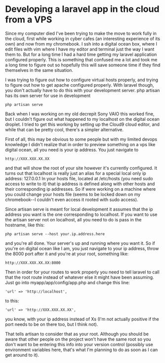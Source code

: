 # Developing a laravel app in the cloud from a VPS

Since my computer died I've been trying to make the move to work fully in the cloud, first while working in cyber cafes (an interesting experience of its own) and now from my chromebook. I ssh into a digital ocean box, where I edit files with vim where I have my editor and terminal just the way I want them to. But for a long time I had a hard time getting my laravel application configured properly. This is something that confused me a lot and took me a long time to figure out so hopefully this will save someone time if they find themselves in the same situation.

I was trying to figure out how to configure virtual hosts properly, and trying to figure out how to get apache configured properly. With laravel though, you don't actually have to do this with your development server. php artisan has its own server for use in development

```
php artisan serve
```
Back when I was working on my old decrepit Sony VAIO this worked fine, but I couldn't figure out what happened to my localhost on the digital ocean droplet. I tried to get this working by setting up the Cloud9 cloud editor, and while that can be pretty cool, there's a simpler alternative.

First of all, this may be obvious to some people but with my limited devops knowledge I didn't realize that in order to preview something on a vps like digital ocean, all you need is your ip address. You just navigate to

```
http://XXX.XXX.XX.XX
```

and that will show the root of your site however it's currently configured. It turns out that localhost is really just an alias for a special local only ip address: 127.0.0.1 In your hosts file, located at /etc/hosts (you need sudo access to write to it) that ip address is defined along with other hosts and their corresponding ip addresses. So if were working on a machine where you could change your hosts file (seems to be locked down on my chromebook--I couldn't even access it rooted with sudo access).

Since artisan serve is meant for local development it assumes that the ip address you want is the one corresponding to localhost. If you want to use the artisan server not on localhost, all you need to do is pass in the hostname, like this:
```
php artisan serve --host your.ip.address.here
```
and you're all done. Your server's up and running where you want it. So if you're on digital ocean like I am, you just navigate to your ip address, throw the 8000 port after it and you're at your root, something like:
```
http://XXX.XXX.XX.XX:8000
```
Then in order for your routes to work properly you need to tell laravel to call that the root route instead of whatever else it might have been assuming. Just go into myapp/app/config/app.php and change this line:
```
'url' => 'http://localhost',
```
to this:
```
'url' => 'http://XXX.XXX.XX.XX',
```
you know, with your ip address instead of Xs (I'm not actually positive if the port needs to be on there too, but I think not).

That tells artisan to consider that as your root. Although you should be aware that other people on the project won't have the same root so you don't want to be entering this info into your version control (possibly use environment variables here, that's what I'm planning to do as soon as I can get around to it).

